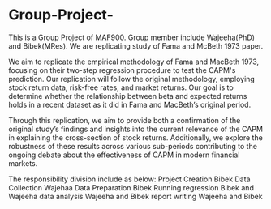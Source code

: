 # Group-Project-
This is a Group Project of MAF900. Group member include Wajeeha(PhD) and Bibek(MRes). We are replicating study of Fama and McBeth 1973 paper. 

We aim to replicate the empirical methodology of Fama and MacBeth 1973, focusing on their two-step regression procedure to test the CAPM's prediction. Our replication will follow the original methodology, employing stock return data, risk-free rates, and market returns. Our goal is to determine whether the relationship between beta and expected returns holds in a recent dataset as it did in Fama and MacBeth’s original period.

Through this replication, we aim to provide both a confirmation of the original study’s findings and insights into the current relevance of the CAPM in explaining the cross-section of stock returns. Additionally, we explore the robustness of these results across various sub-periods contributing to the ongoing debate about the effectiveness of CAPM in modern financial markets.


The responsibility division include as below: 
Project Creation Bibek
Data Collection Wajehaa 
Data Preparation Bibek
Running regression Bibek and Wajeeha
data analysis Wajeeha and Bibek
report writing Wajeeha and Bibek
